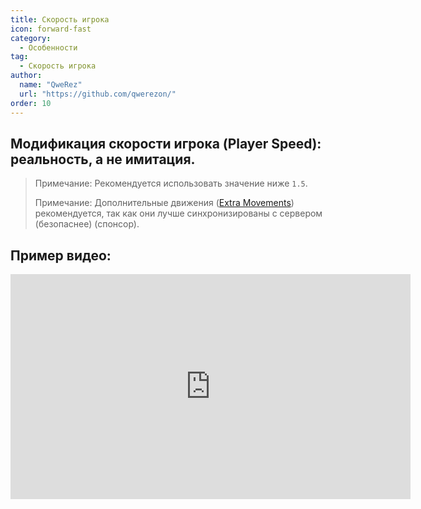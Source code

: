 ```yaml
---
title: Скорость игрока
icon: forward-fast
category:
  - Особенности
tag:
  - Скорость игрока
author: 
  name: "QweRez"
  url: "https://github.com/qwerezon/"
order: 10
---
```


## Модификация скорости игрока (Player Speed): реальность, а не имитация.

> Примечание: Рекомендуется использовать значение ниже `1.5`.
> 
> Примечание: Дополнительные движения ([Extra Movements](extra-movements.md)) рекомендуется, так как они лучше синхронизированы с сервером (безопаснее) (спонсор).

## Пример видео:

<div class="iframe-container"><iframe width="640" height="360" src="https://www.youtube.com/embed/HCxmOUMFRs8?list=PL5eI1Tb64p56g27qfYk7VuFTz4FK6YrKa" title="Korepi - Скорость игрока" frameborder="0" allow="accelerometer; autoplay; clipboard-write; encrypted-media; gyroscope; picture-in-picture; web-share" allowfullscreen></iframe></div>
